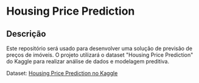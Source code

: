 # Housing Price Prediction

## Descrição
Este repositório será usado para desenvolver uma solução de previsão de preços de imóveis. O projeto utilizará o dataset "Housing Price Prediction" do Kaggle para realizar análise de dados e modelagem preditiva.

Dataset: [Housing Price Prediction no Kaggle](https://www.kaggle.com/datasets/harishkumardatalab/housing-price-prediction/data)

